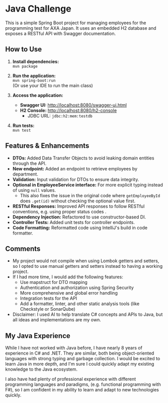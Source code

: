 # Java Challenge

This is a simple Spring Boot project for managing employees for the programming test for AXA Japan. It uses an embedded H2 database and exposes a RESTful API with Swagger documentation.

## How to Use

1. **Install dependencies:**  
   `mvn package`

2. **Run the application:**  
   `mvn spring-boot:run`  
   (Or use your IDE to run the main class)

3. **Access the application:**  
   - **Swagger UI:** [http://localhost:8080/swagger-ui.html](http://localhost:8080/swagger-ui.html)  
   - **H2 Console:** [http://localhost:8080/h2-console](http://localhost:8080/h2-console)  
     - JDBC URL: `jdbc:h2:mem:testdb`

4. **Run tests:**  
   `mvn test`

## Features & Enhancements

- **DTOs:** Added Data Transfer Objects to avoid leaking domain entities through the API.
- **New endpoint:** Added an endpoint to retrieve employees by department.
- **Validation:** Input validation for DTOs to ensure data integrity.
- **Optional in EmployeeService interface:** For more explicit typing instead of using `null` values.
  - This also fixes the issue in the original code where `getEmployeeById` does `.get(id)` without checking the optional value first.
- **RESTful Responses:** Improved API responses to follow RESTful conventions, e.g. using proper status codes .
- **Dependency Injection:** Refactored to use constructor-based DI.
- **Controller Tests:** Added unit tests for controller endpoints.
- **Code Formatting:** Reformatted code using IntelliJ's build in code formatter.

## Comments

- My project would not compile when using Lombok getters and setters, so I opted to use manual getters and setters instead to having a working project.
- If I had more time, I would add the following features:
    - Use mapstruct for DTO mapping
    - Authentication and authorization using Spring Security
    - More comprehensive and global error handling
    - Integration tests for the API
    - Add a formatter, linter, and other static analysis tools (like Checkstyle or SonarQube)
- Disclaimer: I used AI to help translate C# concepts and APIs to Java, but all ideas and implementations are my own.

## My Java Experience

While I have not worked with Java before, I have nearly 8 years of experience in C# and .NET. They are similar, both being object-oriented languages with strong typing and garbage collection.
I would be excited to learn Java in more depth, and I'm sure I could quickly adapt my existing knowledge to the Java ecosystem.

I also have had plenty of professional experience with different programming languages and paradigms, (e.g. functional programming with F#), so I am confident in my ability to learn and adapt to new technologies quickly.
